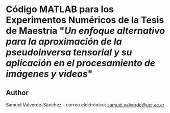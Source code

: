 # Código MATLAB para los Experimentos Numéricos de la Tesis de Maestría "*Un enfoque alternativo para la aproximación de la pseudoinversa tensorial y su aplicación en el procesamiento de imágenes y videos*" 

## Author  
Samuel Valverde-Sánchez - correo electrónico: [samuel.valverde@ucr.ac.cr](mailto:samuel.valverde@ucr.ac.cr)
